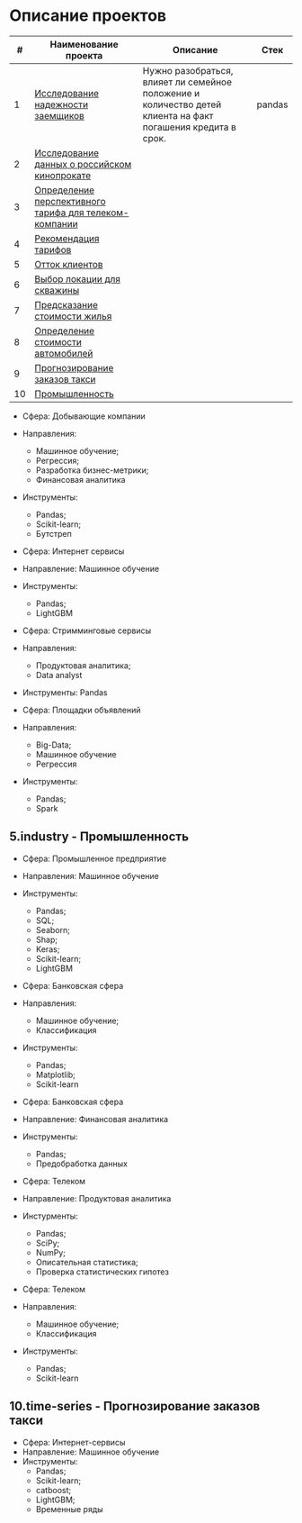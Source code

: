 # Описание проектов

|**#**|**Наименование проекта**|**Описание**|**Стек**|
|--|--|--|--|
|1|[Исследование надежности заемщиков](https://github.com/nik-moment/practicum-example/tree/main/reliability-research)|Нужно разобраться, влияет ли семейное положение и количество детей клиента на факт погашения кредита в срок.|pandas|
|2|[Исследование данных о российском кинопрокате](https://github.com/nik-moment/practicum-example/tree/main/film-distribution-research)|||
|3|[Определение перспективного тарифа для телеком-компании](https://github.com/nik-moment/practicum-example/tree/main/tariff-analysis)|||
|4|[Рекомендация тарифов](https://github.com/nik-moment/practicum-example/tree/main/tariff-recommendation)|||
|5|[Отток клиентов](https://github.com/nik-moment/practicum-example/tree/main/outflow-of-bank-customers)|||
|6|[Выбор локации для скважины](https://github.com/nik-moment/practicum-example/tree/main/choosing-the-location-for-the-well)
|7|[Предсказание стоимости жилья](https://github.com/nik-moment/practicum-example/tree/main/house-price-prediction.spark)|||
|8|[Определение стоимости автомобилей](https://github.com/nik-moment/practicum-example/tree/main/determining-the-cost-of-cars)|||
|9|[Прогнозирование заказов такси](https://github.com/nik-moment/practicum-example/tree/main/time-series)|||
|10|[Промышленность](https://github.com/nik-moment/practicum-example/tree/main/industry)|||





- Сфера: Добывающие компании
- Направления:
  + Машинное обучение;
  + Регрессия;
  + Разработка бизнес-метрики;
  + Финансовая аналитика
- Инструменты:
  + Pandas;
  + Scikit-learn;
  + Бутстреп



- Сфера: Интернет сервисы
- Направление: Машинное обучение
- Инструменты:
  + Pandas;
  + LightGBM
 


- Сфера: Стримминговые сервисы
- Направления:
  + Продуктовая аналитика;
  + Data analyst
- Инструменты: Pandas



- Сфера: Площадки объявлений
- Направления:
  + Big-Data;
  + Машинное обучение
  + Регрессия
- Инструменты:
  + Pandas;
  + Spark

## 5.industry - Промышленность

- Сфера: Промышленное предприятие
- Направления: Машинное обучение
- Инструменты:
  + Pandas;
  + SQL;
  + Seaborn;
  + Shap;
  + Keras;
  + Scikit-learn;
  + LightGBM



- Сфера: Банковская сфера
- Направления:
  + Машинное обучение;
  + Классификация
- Инструменты:
  + Pandas;
  + Matplotlib;
  + Scikit-learn


- Сфера: Банковская сфера
- Направление: Финансовая аналитика
- Инструменты:
  + Pandas;
  + Предобработка данных



- Сфера: Телеком
- Направление: Продуктовая аналитика
- Инстурменты:
  + Pandas;
  + SciPy;
  + NumPy;
  + Описательная статистика;
  + Проверка статистических гипотез


- Сфера: Телеком
- Направления:
  + Машинное обучение;
  + Классификация
- Инструменты:
  + Pandas;
  + Scikit-learn

## 10.time-series - Прогнозирование заказов такси

- Сфера: Интернет-сервисы
- Направление: Машинное обучение
- Инструменты:
  + Pandas;
  + Scikit-learn;
  + catboost;
  + LightGBM;
  + Временные ряды

